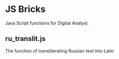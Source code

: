 # JS Bricks
Java Script functions for Digital Analyst.

## ru_translit.js
The function of transliterating Russian text into Latin